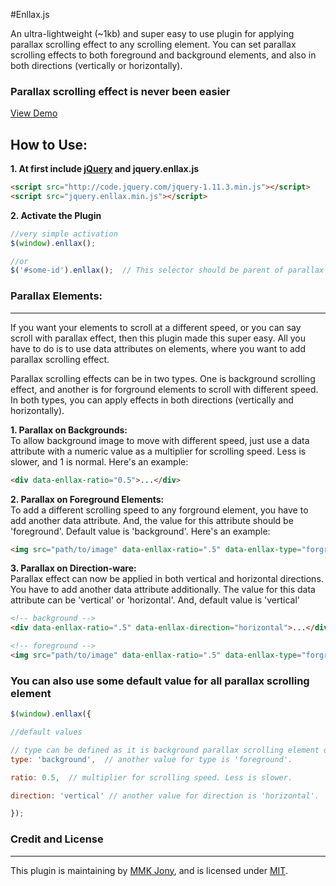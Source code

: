 #Enllax.js

An ultra-lightweight (~1kb) and super easy to use plugin for applying parallax scrolling effect to any scrolling element. You can set parallax scrolling effects to both foreground and background elements, and also in both directions (vertically or horizontally).

### Parallax scrolling effect is never been easier

[View Demo](http://mmkjony.github.io/enllax.js/)



## How to Use:

**1. At first include [jQuery](http://jquery.com/download/) and jquery.enllax.js**
````html
<script src="http://code.jquery.com/jquery-1.11.3.min.js"></script>
<script src="jquery.enllax.min.js"></script>
````

**2. Activate the Plugin**
````javascript
//very simple activation
$(window).enllax();

//or
$('#some-id').enllax();  // This selector should be parent of parallax scrolling elements
````

### Parallax Elements:
------
If you want your elements to scroll at a different speed, or you can say scroll with parallax effect, then this plugin made this super easy. All you have to do is to use data attributes on elements, where you want to add parallax scrolling effect.

Parallax scrolling effects can be in two types. One is background scrolling effect, and another is for forground elements to scroll with different speed. In both types, you can apply effects in both directions (vertically and horizontally).

**1. Parallax on Backgrounds:** <br />
To allow background image to move with different speed, just use a data attribute with a numeric value as a multiplier for scrolling speed. Less is slower, and 1 is normal. Here's an example:

````html
<div data-enllax-ratio="0.5">...</div>
````

**2. Parallax on Foreground Elements:** <br/>
To add a different scrolling speed to any forground element, you have to add another data attribute. And, the value for this attribute should be 'foreground'. Default value is 'background'. Here's an example:

````html
<img src="path/to/image" data-enllax-ratio=".5" data-enllax-type="forground" />
````

**3. Parallax on Direction-ware:** <br/>
Parallax effect can now be applied in both vertical and horizontal directions. You have to add another data attribute additionally. The value for this data attribute can be 'vertical' or 'horizontal'. And, default value is 'vertical'

````html
<!-- background -->
<div data-enllax-ratio=".5" data-enllax-direction="horizontal">...</div>

<!-- foreground -->
<img src="path/to/image" data-enllax-ratio=".5" data-enllax-type="forground" data-enllax-direction="horizontal" />
````


### You can also use some default value for all parallax scrolling element

````javascript
$(window).enllax({

//default values

// type can be defined as it is background parallax scrolling element or forground scrolling element.
type: 'background',  // another value for type is 'foreground'.

ratio: 0.5,  // multiplier for scrolling speed. Less is slower.

direction: 'vertical' // another value for direction is 'horizontal'.

});
````


### Credit and License
------
This plugin is maintaining by [MMK Jony](https://github.com/mmkjony/), and is licensed under [MIT](LICENSE).
